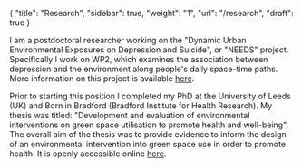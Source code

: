 {
    "title": "Research",
    "sidebar": true,
    "weight": "1",
    "url": "/research",
    "draft": true
}

  I am a postdoctoral researcher working on the "Dynamic Urban Environmental Exposures on Depression and 
  Suicide", or "NEEDS" project. Specifically I work on WP2, which examines the association between 
  depression and the environment along people's daily space-time paths. More information on this project 
  is available [here](http://needs.sites.uu.nl/).

  Prior to starting this position I completed my PhD at the University of Leeds (UK) and Born in Bradford 
  (Bradford Institute for Health Research). My thesis was titled: "Development and evaluation of 
  environmental interventions on green space utilisation to promote health and well-being". 
  The overall aim of the thesis was to provide evidence to inform the design of an environmental 
  intervention into green space use in order to promote health. It is openly accessible online 
  [here](http://etheses.whiterose.ac.uk/19839).

